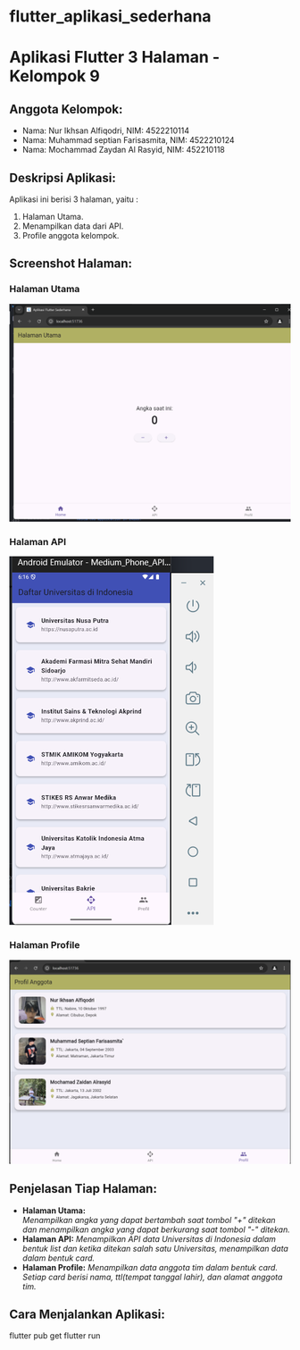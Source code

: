 # flutter_aplikasi_sederhana
# Aplikasi Flutter 3 Halaman - Kelompok 9

## Anggota Kelompok:
- Nama: Nur Ikhsan Alfiqodri, NIM: 4522210114
- Nama: Muhammad septian Farisasmita, NIM: 4522210124
- Nama: Mochammad Zaydan Al Rasyid, NIM: 452210118

## Deskripsi Aplikasi:
Aplikasi ini berisi 3 halaman, yaitu :
1. Halaman Utama.
2. Menampilkan data dari API.
3. Profile anggota kelompok.

## Screenshot Halaman:
### Halaman Utama
![Home](assets/images/Home.png)

### Halaman API
![API](assets/images/api.png)

### Halaman Profile
![Profile](assets/images/profile.png)

## Penjelasan Tiap Halaman:
- **Halaman Utama:**  
    *Menampilkan angka yang dapat bertambah saat tombol "+" ditekan dan menampilkan angka yang dapat berkurang saat tombol "-" ditekan.*
- **Halaman API:** 
    *Menampilkan API data Universitas di Indonesia dalam bentuk list dan ketika ditekan salah satu Universitas, menampilkan data dalam bentuk card.*
- **Halaman Profile:**
    *Menampilkan data anggota tim dalam bentuk card. Setiap card berisi nama, ttl(tempat tanggal lahir), dan alamat anggota tim.*

## Cara Menjalankan Aplikasi:
flutter pub get flutter run
